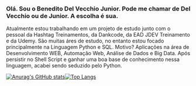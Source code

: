 ### Olá. Sou o Benedito Del Vecchio Junior. Pode me chamar de Del Vecchio ou de Junior. A escolha é sua.
Atualmente estou trabalhando em um projeto de estudo junto com o pessoal da Hashtag Treinamentos, da Dankcode, da EAD JDEV Treinamento e da Udemy.
São muitas áres de estudo, no entanto estou focado principalmente na Linguagem Python e SQL. Motivo? Aplicações na área de Desenvolvimento WEB, Automação Web, Análise de Dados e Big Data. Após persistir no Shell Script e ganhar uma boa base de conhecimento nessa linguagem, acabei sendo seduzido pelo Python.


[![Anurag's GitHub stats](https://github-readme-stats.vercel.app/api?username=delvecchio1000&count_private=true&show_icons=true&theme=gotham)](https://github.com/anuraghazra/github-readme-stats)[![Top Langs](https://github-readme-stats.vercel.app/api/top-langs/?username=delvecchio1000&layout=compact&theme=gotham)](https://github.com/anuraghazra/github-readme-stats)
##
